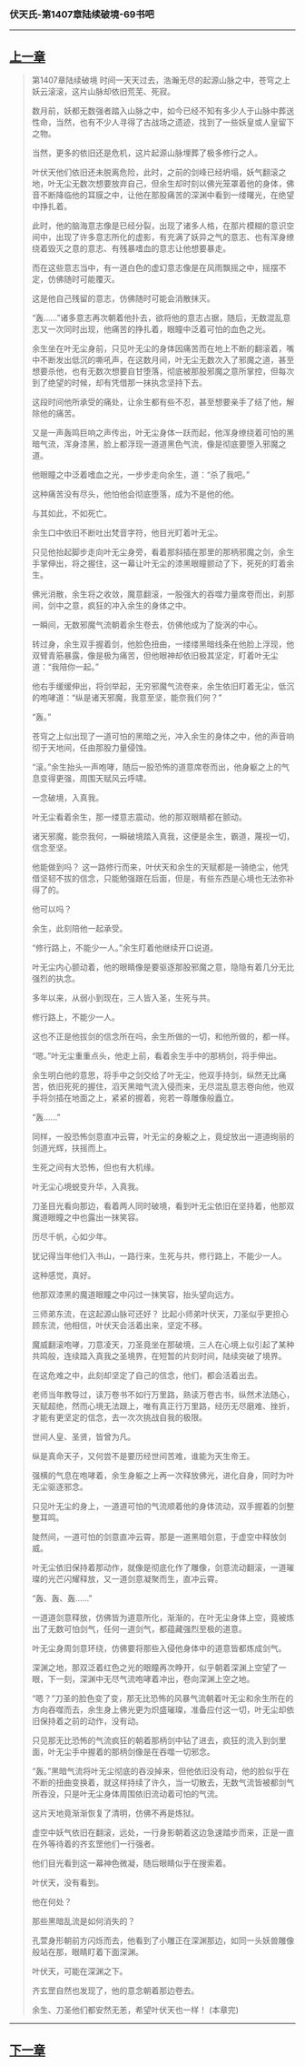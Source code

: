 ### 伏天氏-第1407章陆续破境-69书吧

--------
[上一章](./9b5d986f3700966924527432a5134765.md)
--------


>
>
>
>第1407章陆续破境
>时间一天天过去，浩瀚无尽的起源山脉之中，苍穹之上妖云滚滚，这片山脉却依旧荒芜、死寂。
>
>数月前，妖都无数强者踏入山脉之中，如今已经不知有多少人于山脉中葬送性命，当然，也有不少人寻得了古战场之遗迹，找到了一些妖皇或人皇留下之物。
>
>当然，更多的依旧还是危机，这片起源山脉埋葬了极多修行之人。
>
>叶伏天他们依旧还未脱离危险，此时，之前的剑峰已经坍塌，妖气翻滚之地，叶无尘无数次想要放弃自己，但余生却时刻以佛光笼罩着他的身体，佛音不断降临他的耳膜之中，让他在那股痛苦的深渊中看到一缕曙光，在绝望中挣扎着。
>
>此时，他的脑海意志像是已经分裂，出现了诸多人格，在那片模糊的意识空间中，出现了许多意志所化的虚影，有充满了妖异之气的意志、也有浑身缭绕着毁灭之意的意志、有残暴嗜血的意志让他想要暴走。
>
>而在这些意志当中，有一道白色的虚幻意志像是在风雨飘摇之中，摇摆不定，仿佛随时可能覆灭。
>
>这是他自己残留的意志，仿佛随时可能会消散抹灭。
>
>“轰……”诸多意志再次朝着他扑去，欲将他的意志占据，随后，无数混乱意志又一次同时出现，他痛苦的挣扎着，眼瞳中泛着可怕的血色之光。
>
>余生坐在叶无尘身前，只见叶无尘的身体因痛苦而在地上不断的翻滚着，嘴中不断发出低沉的嘶吼声，在这数月间，叶无尘无数次入了邪魔之道，甚至想要杀他，也有无数次想要自甘堕落，彻底被那股邪魔之意所掌控，但每次到了绝望的时候，却有凭借那一抹执念坚持下去。
>
>这段时间他所承受的痛处，让余生都有些不忍，甚至想要亲手了结了他，解除他的痛苦。
>
>又是一声轰鸣巨响之声传出，叶无尘身体一跃而起，他浑身缭绕着可怕的黑暗气流，浑身漆黑，脸上都浮现一道道黑色气流，像是彻底要堕入邪魔之道。
>
>他眼瞳之中泛着嗜血之光，一步步走向余生，道：“杀了我吧。”
>
>这种痛苦没有尽头，他怕他会彻底堕落，成为不是他的他。
>
>与其如此，不如死亡。
>
>余生口中依旧不断吐出梵音字符，他目光盯着叶无尘。
>
>只见他抬起脚步走向叶无尘身旁，看着那斜插在那里的那柄邪魔之剑，余生手掌伸出，将之握住，这一幕让叶无尘的漆黑眼瞳颤动了下，死死的盯着余生。
>
>佛光消散，余生将之收敛，魔意翻滚，一股强大的吞噬力量席卷而出，刹那间，剑中之意，疯狂的冲入余生的身体之中。
>
>一瞬间，无数邪魔气流朝着余生卷去，仿佛他成为了旋涡的中心。
>
>转过身，余生双手握着剑，他脸色扭曲，一缕缕黑暗线条在他脸上浮现，他双臂青筋暴露，像是极为痛苦，但他眼神却依旧极其坚定，盯着叶无尘道：“我陪你一起。”
>
>他右手缓缓伸出，将剑举起，无穷邪魔气流卷来，余生依旧盯着无尘，低沉的咆哮道：“纵是诸天邪魔，我意至坚，能奈我们何？”
>
>“轰。”
>
>苍穹之上似出现了一道可怕的黑暗之光，冲入余生的身体之中，他的声音响彻于天地间，任由那股力量侵蚀。
>
>“滚。”余生抬头一声咆哮，随后一股恐怖的道意席卷而出，他身躯之上的气息变得更强，周围天赋风云呼啸。
>
>一念破境，入真我。
>
>叶无尘看着余生，那一缕意志震动，他的那双眼睛都在颤动。
>
>诸天邪魔，能奈我何，一瞬破境踏入真我，这便是余生，霸道，蔑视一切，信念至坚。
>
>他能做到吗？
>这一路修行而来，叶伏天和余生的天赋都是一骑绝尘，他凭借坚韧不拔的信念，只能勉强跟在后面，但是，有些东西是心境也无法弥补得了的。
>
>他可以吗？
>
>余生，此刻陪他一起承受。
>
>“修行路上，不能少一人。”余生盯着他继续开口说道。
>
>叶无尘内心颤动着，他的眼睛像是要驱逐那股邪魔之意，隐隐有着几分无比强烈的执念。
>
>多年以来，从弱小到现在，三人皆入圣，生死与共。
>
>修行路上，不能少一人。
>
>这也不正是他拔剑的信念所在吗，余生所做的一切，和他所做的，都一样。
>
>“嗯。”叶无尘重重点头，他走上前，看着余生手中的那柄剑，将手伸出。
>
>余生明白他的意思，将手中之剑交给了叶无尘，他双手持剑，纵然无比痛苦，依旧死死的握住，滔天黑暗气流入侵而来，无尽混乱意志卷向他，他双手将剑插在地面之上，紧紧的握着，宛若一尊雕像般矗立。
>
>“轰……”
>
>同样，一股恐怖剑意直冲云霄，叶无尘的身躯之上，竟绽放出一道道绚丽的剑道光辉，扶摇而上。
>
>生死之间有大恐怖，但也有大机缘。
>
>叶无尘心境蜕变升华，入真我。
>
>刀圣目光看向那边，看着两人同时破境，看到叶无尘依旧在坚持着，他那双魔道眼瞳之中也露出一抹笑容。
>
>历尽千帆，心如少年。
>
>犹记得当年他们入书山，一路行来，生死与共，修行路上，不能少一人。
>
>这种感觉，真好。
>
>他那双漆黑的魔道眼瞳之中闪过一抹笑容，抬头望向远方。
>
>三师弟东流，在这起源山脉可还好？
>比起小师弟叶伏天，刀圣似乎更担心顾东流，他相信，叶伏天会活着出来，坚定不移。
>
>魔威翻滚咆哮，刀意凌天，刀圣竟坐在那破境，三人在心境上似引起了某种共鸣般，连续踏入真我之圣境界，在短暂的片刻时间，陆续突破了境界。
>
>在这危难之中，此刻却坚定了自己的信念，他们，都会活着出去。
>
>老师当年教导过，读万卷书不如行万里路，熟读万卷古书，纵然术法随心，天赋超绝，然而心境无法跟上，唯有真正行万里路，经历无尽磨难、挫折，才能有更坚定的信念，去一次次挑战自我的极限。
>
>世间人皇、圣贤，皆曾为凡。
>
>纵是真命天子，又何尝不是要历经世间苦难，谁能为天生帝王。
>
>强横的气息在咆哮着，余生身躯之上再一次释放佛光，进化自身，同时为叶无尘驱逐邪念。
>
>只见叶无尘的身上，一道道可怕的气流顺着他的身体流动，双手握着的剑整整耳鸣。
>
>陡然间，一道可怕的剑意直冲云霄，那是一道黑暗剑意，于虚空中释放剑威。
>
>叶无尘依旧保持着那动作，就像是彻底化作了雕像，剑意流动翻滚，一道璀璨的光芒闪耀释放，又一道剑意凝聚而生，直冲云霄。
>
>“轰、轰、轰……”
>
>一道道剑意释放，仿佛皆为道意所化，渐渐的，在叶无尘身体上空，竟被炼出了无数可怕剑气，任何一道剑气，都蕴藏强烈至极的道意。
>
>叶无尘身周剑意环绕，仿佛要将那些入侵他身体中的道意皆都炼成剑气。
>
>深渊之地，那双泛着红色之光的眼瞳再次睁开，似乎朝着深渊上空望了一眼，下一刻，深渊中无尽气流咆哮着冲出，卷向深渊上空之地。
>
>“嗯？”刀圣的脸色变了变，那无比恐怖的风暴气流朝着叶无尘和余生所在的方向吞噬而去，余生身上佛光更为炽盛璀璨，准备应付这一切，叶无尘却依旧保持着之前的动作，没有动。
>
>只见那无比恐怖的气流疯狂的朝着那柄剑中钻了进去，疯狂的流入到剑里面，叶无尘手中握着的那柄剑像是在吞噬一切邪念。
>
>“轰。”黑暗气流将叶无尘彻底的吞没掉来，但他依旧没有动，他的脸似乎在不断的扭曲变换着，就这样持续了许久，当一切散去，无数气流皆被都剑气所吞没，只是叶无尘身体周围依旧流动着可怕的气流。
>
>这片天地竟渐渐恢复了清明，仿佛不再是炼狱。
>
>虚空中妖气依旧在翻滚，远处，一行身影朝着这边急速踏步而来，正是一直在外等待着的齐玄罡他们一行强者。
>
>他们目光看到这一幕神色微凝，随后眼睛似乎在搜索着。
>
>叶伏天，没有看到。
>
>他在何处？
>
>那些黑暗乱流是如何消失的？
>
>孔萱身形朝前方闪烁而去，他看到了小雕正在深渊那边，如同一头妖兽雕像般站在那，眼睛盯着下面深渊。
>
>叶伏天，可能在深渊之下。
>
>齐玄罡自然也发现了，他的意念朝着那边卷去。
>
>余生、刀圣他们都安然无恙，希望叶伏天也一样！
>(本章完)
>
>

--------
[下一章](./98e20e675d664e5b2df274c5f849b529.md)
--------
